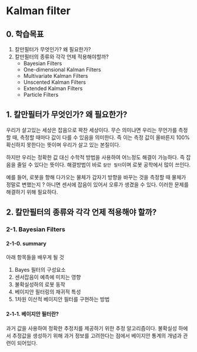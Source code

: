 # Kalman filter



## 0. 학습목표

1. 칼만필터가 무엇인가? 왜 필요한가?
2. 칼만필터의 종류와 각각 언제 적용해야할까?
   - Bayesian Filters
   - One-dimensional Kalman Filters
   - Multivariate Kalman Filters
   - Unscented Kalman Filters
   - Extended Kalman Filters
   - Particle Filters





## 1. 칼만필터가 무엇인가? 왜 필요한가?

우리가 살고있는 세상은 잡음으로 꽉찬 세상이다. 무슨 의미냐면 우리는 무언가를 측정할 때, 측정할 때마다 값이 다를 수 있음을 의미한다. 즉 이는 측정 값이 올바른지 100% 확신하지 못한다는 뜻이며 우리가 살고 있는 본질이다.

하지만 우리는 정확한 값 대신 수학적 방법을 사용하여 어느정도 해결이 가능하다. 즉 잡음을 줄일 수 있다는 뜻이다. 해결방법이 바로 `칼만 필터`이며 로봇 공학에서 많이 쓰인다.

예를 들어, 로봇을 향해 다가오는 물체가 갑자기 방향을 바꾸는 것을 측정할 때 물체가 정말로 변했는지 ? 아니면 센서에 잡음이 있어서 오류가 생겼을 수 있다. 이러한 문제를 해결하기 위해 필요하다. 



## 2. 칼만필터의 종류와 각각 언제 적용해야 할까?



### 2-1. Bayesian Filters

#### 2-1-0. summary

아래 항목들을 배우게 될 것

1. Bayes 필터의 구성요소
2. 센서잡음이  예측에 미치는 영향
3. 불확실성하의 로봇 동작
4. 베이지안 필터링의 재귀적 특성
5. 1차원 이산적 베이지안 필터를 구현하는 방법



#### 2-1-1. 베이지안 필터란?

과거 값을 사용하여 정확한 추정치를 제공하기 위한 추정 알고리즘이다. 불확실성 하에서 추정값을 생성하기 위해 과거 정보를 고려한다는 점에서 베이지안 통계의 개념과 관련이 되어있다.